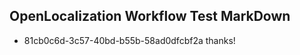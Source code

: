 ## OpenLocalization Workflow Test MarkDown
* 81cb0c6d-3c57-40bd-b55b-58ad0dfcbf2a 
thanks!<!--HONumber=Mar16_HO2-->
